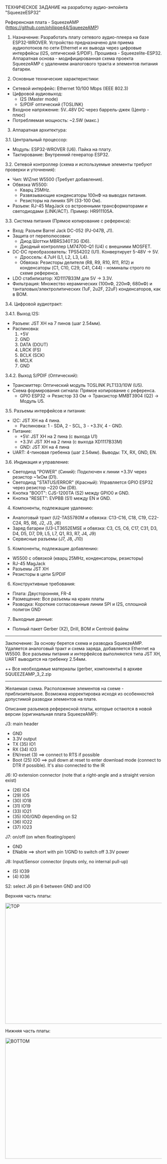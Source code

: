 ТЕХНИЧЕСКОЕ ЗАДАНИЕ на разработку аудио-энпойнта "SqueezeESP32"

Референсная плата - SqueezeAMP (https://github.com/philippe44/SqueezeAMP)

1. Назначение:  Разработать плату сетевого аудио-плеера на базе ESP32-WROVER. Устройство предназначено для приема аудиопотоков по сети Ethernet и их вывода через цифровые интерфейсы (I2S, оптический S/PDIF). Прошивка - Squeezelite-ESP32. Аппаратная основа - модифицированная схема проекта SqueezeAMP с удалением аналогового тракта и элементов питания батареи.

2. Основные технические характеристики:
- Сетевой интерфейс: Ethernet 10/100 Mbps (IEEE 802.3)
- Цифровой аудиовыход:
  - I2S (Master mode)
  - S/PDIF оптический (TOSLINK)
- Входное напряжение: 5V..48V DC через баррель-джек (Центр - плюс)
- Потребляемая мощность: ~2.5W (макс.)

3. Аппаратная архитектура:

3.1. Центральный процессор:
  - Модуль: ESP32-WROVER (U6). Пайка на плату.
  - Тактирование: Внутренний генератор ESP32.

3.2. Сетевой контроллер (схема и используемые элементы требуют проверки и уточнения):
- Чип: WIZnet W5500 (Требует добавления).
- Обвязка W5500:
  - Кварц 25MHz.
  - Развязывающие конденсаторы 100нФ на выводах питания.
  - Резисторы на линиях SPI (33-100 Ом).
- Разъем: RJ-45 MagJack со встроенными трансформаторами и светодиодами (LINK/ACT). Пример: HR911105A.

3.3. Система питания (Прямое копирование с референса):
- Вход: Разъем Barrel Jack DC-052 (PJ-047B, J1).
- Защита от переполюсовки:
  - Диод Шоттки MBRS340T3G (D6).
  - Диодный контроллер LM74700-Q1 (U4) с внешними MOSFET.
- DC-DC преобразователь: TPS54202 (U1). Конвертирует 5-48V -> 5V.
  - Дроссель: 4.7uH (L1, L2, L3, L4).
  - Обвязка: Резисторы делителя (R8, R9, R10, R11, R12) и конденсаторы (C1, C10, C29, C41, C44) - номиналы строго по схеме референса.
- LDO стабилизатор: XD1117B33M для 5V -> 3.3V.
- Фильтрация: Множество керамических (100нФ, 220нФ, 680нФ) и танталовых/электролитических (1uF, 2u2F, 22uF) конденсаторов, как в BOM.

3.4. Цифровой аудиотракт:

3.4.1. Выход I2S:
- Разъем: JST XH на 7 пинов (шаг 2.54мм).
- Распиновка:
  1. +5V
  2. GND
  3. DATA (DOUT)
  4. LRCK (FS)
  5. BCLK (SCK)
  6. MCLK
  7. GND

3.4.2. Выход S/PDIF (Оптический):
- Трансмиттер: Оптический модуль TOSLINK PLT133/10W (U5).
- Схема формирования сигнала: Прямое копирование с референса.
  - GPIO ESP32 -> Резистор 33 Ом -> Транзистор MMBT3904 (Q2) -> Модуль U5.

3.5. Разъемы интерфейсов и питания:
- I2C: JST XH на 4 пина.
  - Распиновка: 1 - SDA, 2 - SCL, 3 - +3.3V, 4 - GND.
- Питание:
  - +5V: JST XH на 2 пина (с выхода U1)
  - +3.3V: JST XH на 2 пина (с выхода XD1117B33M)
  - GND: JST XH на 4 пина
- UART: 4-пиновая гребенка (шаг 2.54мм). Выводы: TX, RX, GND, EN.

3.6. Индикация и управление:
- Светодиод "POWER" (Синий): Подключен к линии +3.3V через резистор ~1кОм (D1).
- Светодиод "STATUS/ERROR" (Красный): Управляется GPIO ESP32 через резистор ~220 Ом (D8).
- Кнопка "BOOT": CJS-1200TA (S2) между GPIO0 и GND.
- Кнопка "RESET": EVPBB (S1) между EN и GND.

4. Компоненты, подлежащие удалению:
- Аналоговый тракт (U2-TAS5780M и обвязка: C13-C16, C18, C19, C22-C24, R5, R6, J2, J3, J6)
- Заряд батареи (U3-LT3652EMSE и обвязка: C3, C5, C6, C17, C31, D3, D4, D5, D7, D9, L5, L7, Q1, R3, R7, J4, J9)
- Сервисные разъемы (J7, J8, J10)

5. Компоненты, подлежащие добавлению:
- W5500 с обвязкой (кварц 25MHz, конденсаторы, резисторы)
- RJ-45 MagJack
- Разъемы JST XH
- Резисторы в цепи S/PDIF

6. Конструктивные требования:
- Плата: Двусторонняя, FR-4
- Размещение: Все разъемы на краях платы
- Разводка: Короткие согласованные линии SPI и I2S, сплошной полигон GND

7. Выходные данные:
- Полный пакет Gerber (X2), Drill, BOM и Centroid файлы

---

Заключение: За основу берется схема и разводка SqueezeAMP. Удаляется аналоговый тракт и схема заряда, добавляется Ethernet на W5500. Все разъемы питания и интерфейсов выполняются типа JST XH, UART выводится на гребенку 2.54мм.

++ Все необходимые материалы (gerber, компоненты) в архиве SQUEEZEAMP_3_2.zip

---
Желаемая схема. Расположение элементов на схеме - приблизительное. Возможна корректировка исходя из особенностей допустимой разводки элементов на плате.

Описание разъемов референсной платы, которые остаются в новой версии (оригинальная плата SqueezeAMP):

J3: main header
- GND
- 3.3V output
- TX (35) IO1
- RX (34) IO3
- EN/reset (3) ==> connect to RTS if possible
- Boot (25) IO0 ==> pull down at reset to enter download mode (connect to DTR if possible). It's also connected to the IR

J6: IO extension connector (note that a right-angle and a straight version exist)
- (26) IO4
- (29) IO5
- (30) IO18
- (31) IO19
- (33) IO21
- (35) IO0/GND depending on S2
- (36) IO22
- (37) IO23

J7: on/off (on when floating/open)
- GND
- ENable ==> short with pin 1/GND to switch off 3.3V power

J8: Input/Sensor connector (inputs only, no internal pull-up)
- (5) IO39
- (4) IO36

S2: select J6 pin 6 between GND and IO0

Верхняя часть платы:

<img width="600" height="387" alt="TOP" src="https://github.com/user-attachments/assets/39c3300a-0d19-42f3-b561-77f5af521304" />

Нижняя часть платы:

<img width="600" height="387" alt="BOTTOM" src="https://github.com/user-attachments/assets/8ada5987-19d2-4c6e-ab8d-8222a224ad99" />

